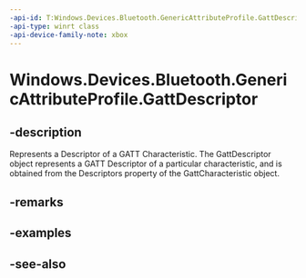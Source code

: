 ```yaml
---
-api-id: T:Windows.Devices.Bluetooth.GenericAttributeProfile.GattDescriptor
-api-type: winrt class
-api-device-family-note: xbox
---
```


<!-- Class syntax.
public class GattDescriptor : Windows.Devices.Bluetooth.GenericAttributeProfile.IGattDescriptor, Windows.Devices.Bluetooth.GenericAttributeProfile.IGattDescriptor2
-->

# Windows.Devices.Bluetooth.GenericAttributeProfile.GattDescriptor

## -description
Represents a Descriptor of a GATT Characteristic. The GattDescriptor object represents a GATT Descriptor of a particular characteristic, and is obtained from the Descriptors property of the GattCharacteristic object.

## -remarks

## -examples

## -see-also
